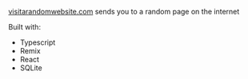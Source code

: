 [visitarandomwebsite.com](https://visitarandomwebsite.com) sends you to a random page on the internet

Built with:

- Typescript
- Remix
- React
- SQLite
